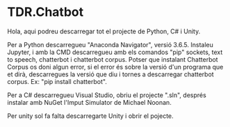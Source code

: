 # TDR.Chatbot
Hola, aqui podreu descarregar tot el projecte de Python, C# i Unity.

Per a Python descarregueu "Anaconda Navigator", versió 3.6.5. Instaleu Jupyter, i amb la CMD descarregueu amb els comandos "pip" sockets, text to speech, chatterbot i chatterbot corpus. Potser que instalant Chatterbot Corpus os doni algun error, si el error és sobre la versió d'un programa que et dirà, descarregues la versió que diu i tornes a descarregar chatterbot corpus. Ex: "pip install chatterbot".

Per a C# descarregueu Visual Studio, obriu el projecte ".sln", després instalar amb NuGet l'Imput Simulator de Michael Noonan.

Per unity sol fa falta descarregarte Unity i obrir el pojecte.
